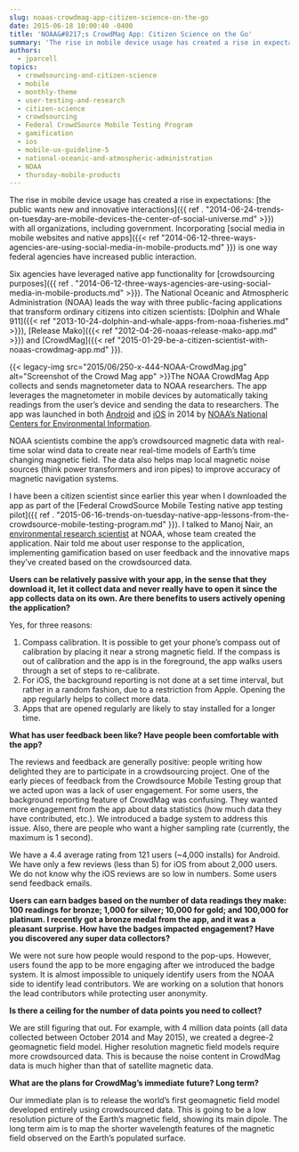 ```yaml
---
slug: noaas-crowdmag-app-citizen-science-on-the-go
date: 2015-06-18 10:00:40 -0400
title: 'NOAA&#8217;s CrowdMag App: Citizen Science on the Go'
summary: 'The rise in mobile device usage has created a rise in expectations: the public wants new and innovative interactions with all organizations, including government. Incorporating social media in mobile websites and native apps is one way federal agencies have increased public interaction. Six agencies have leveraged native app functionality for crowdsourcing purposes. The National Oceanic'
authors:
  - jparcell
topics:
  - crowdsourcing-and-citizen-science
  - mobile
  - monthly-theme
  - user-testing-and-research
  - citizen-science
  - crowdsourcing
  - Federal CrowdSource Mobile Testing Program
  - gamification
  - ios
  - mobile-ux-guideline-5
  - national-oceanic-and-atmospheric-administration
  - NOAA
  - thursday-mobile-products
---
```


The rise in mobile device usage has created a rise in expectations: [the public wants new and innovative interactions]({{ ref . "2014-06-24-trends-on-tuesday-are-mobile-devices-the-center-of-social-universe.md" >}}) with all organizations, including government. Incorporating [social media in mobile websites and native apps]({{< ref "2014-06-12-three-ways-agencies-are-using-social-media-in-mobile-products.md" }}) is one way federal agencies have increased public interaction.

Six agencies have leveraged native app functionality for [crowdsourcing purposes]({{ ref . "2014-06-12-three-ways-agencies-are-using-social-media-in-mobile-products.md" >}}). The National Oceanic and Atmospheric Administration (NOAA) leads the way with three public-facing applications that transform ordinary citizens into citizen scientists: [Dolphin and Whale 911]({{< ref "2013-10-24-dolphin-and-whale-apps-from-noaa-fisheries.md" >}}), [Release Mako]({{< ref "2012-04-26-noaas-release-mako-app.md" >}}) and [CrowdMag]({{< ref "2015-01-29-be-a-citizen-scientist-with-noaas-crowdmag-app.md" }}).

{{< legacy-img src="2015/06/250-x-444-NOAA-CrowdMag.jpg" alt="Screenshot of the Crowd Mag app" >}}The NOAA CrowdMag App collects and sends magnetometer data to NOAA researchers. The app leverages the magnetometer in mobile devices by automatically taking readings from the user’s device and sending the data to researchers. The app was launched in both [Android](https://play.google.com/store/apps/details?id=gov.noaa.ngdc.wmm2) and [iOS](https://itunes.apple.com/app/id910578825) in 2014 by [NOAA’s National Centers for Environmental Information](https://www.ncdc.noaa.gov/news/national-centers-environmental-information).

NOAA scientists combine the app’s crowdsourced magnetic data with real-time solar wind data to create near real-time models of Earth’s time changing magnetic field. The data also helps map local magnetic noise sources (think power transformers and iron pipes) to improve accuracy of magnetic navigation systems.

I have been a citizen scientist since earlier this year when I downloaded the app as part of the [Federal CrowdSource Mobile Testing native app testing pilot]({{ ref . "2015-06-16-trends-on-tuesday-native-app-lessons-from-the-crowdsource-mobile-testing-program.md" }}). I talked to Manoj Nair, an [environmental research scientist](http://cires.colorado.edu/about/noaa/) at NOAA, whose team created the application. Nair told me about user response to the application, implementing gamification based on user feedback and the innovative maps they’ve created based on the crowdsourced data.

**Users can be relatively passive with your app, in the sense that they download it, let it collect data and never really have to open it since the app collects data on its own. Are there benefits to users actively opening the application?**

Yes, for three reasons:

  1. Compass calibration. It is possible to get your phone’s compass out of calibration by placing it near a strong magnetic field. If the compass is out of calibration and the app is in the foreground, the app walks users through a set of steps to re-calibrate.
  2. For iOS, the background reporting is not done at a set time interval, but rather in a random fashion, due to a restriction from Apple. Opening the app regularly helps to collect more data.
  3. Apps that are opened regularly are likely to stay installed for a longer time.

**What has user feedback been like? Have people been comfortable with the app?**

The reviews and feedback are generally positive: people writing how delighted they are to participate in a crowdsourcing project. One of the early pieces of feedback from the Crowdsource Mobile Testing group that we acted upon was a lack of user engagement. For some users, the background reporting feature of CrowdMag was confusing. They wanted more engagement from the app about data statistics (how much data they have contributed, etc.). We introduced a badge system to address this issue. Also, there are people who want a higher sampling rate (currently, the maximum is 1 second).

We have a 4.4 average rating from 121 users (~4,000 installs) for Android. We have only a few reviews (less than 5) for iOS from about 2,000 users. We do not know why the iOS reviews are so low in numbers. Some users send feedback emails.

**Users can earn badges based on the number of data readings they make: 100 readings for bronze; 1,000 for silver; 10,000 for gold; and 100,000 for platinum. I recently got a bronze medal from the app, and it was a pleasant surprise. How have the badges impacted engagement? Have you discovered any super data collectors?**

We were not sure how people would respond to the pop-ups. However, users found the app to be more engaging after we introduced the badge system. It is almost impossible to uniquely identify users from the NOAA side to identify lead contributors. We are working on a solution that honors the lead contributors while protecting user anonymity.

**Is there a ceiling for the number of data points you need to collect?**

We are still figuring that out. For example, with 4 million data points (all data collected between October 2014 and May 2015), we created a degree-2 geomagnetic field model. Higher resolution magnetic field models require more crowdsourced data. This is because the noise content in CrowdMag data is much higher than that of satellite magnetic data.

**What are the plans for CrowdMag&#8217;s immediate future? Long term?**

Our immediate plan is to release the world’s first geomagnetic field model developed entirely using crowdsourced data. This is going to be a low resolution picture of the Earth’s magnetic field, showing its main dipole. The long term aim is to map the shorter wavelength features of the magnetic field observed on the Earth’s populated surface.